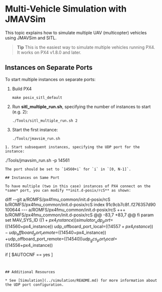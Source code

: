 # Multi-Vehicle Simulation with JMAVSim

This topic explains how to simulate multiple UAV (multicopter) vehicles using JMAVSim and SITL.

> **Tip** This is the easiest way to simulate multiple vehicles running PX4. 
  It works on PX4 v1.8.0 and later.

## Instances on Separate Ports

To start multiple instances on separate ports:

1. Build PX4
   ```
   make posix_sitl_default
   ```
1. Run **sitl_multiple_run.sh**, specifying the number of instances to start (e.g. 2):
   ```
   ./Tools/sitl_multiple_run.sh 2
   ```
1. Start the first instance:
   ```
   ./Tools/jmavsim_run.sh
  ```
1. Start subsequent instances, specifying the UDP port for the instance:
   ```
   ./Tools/jmavsim_run.sh -p 14561
   ```
   The port should be set to `14560+i` for `i` in `[0, N-1]`.

## Instances on Same Port

To have multiple (two in this case) instances of PX4 connect on the *same* port, you can modify **init.d-posix/rcS** as shown:
```
diff --git a/ROMFS/px4fmu_common/init.d-posix/rcS b/ROMFS/px4fmu_common/init.d-posix/rcS
index 91c9cb7c8f..f276357d90 100644
--- a/ROMFS/px4fmu_common/init.d-posix/rcS
+++ b/ROMFS/px4fmu_common/init.d-posix/rcS
@@ -83,7 +83,7 @@ fi
 param set MAV_SYS_ID $((1+px4_instance))
 simulator_udp_port=$((14560+px4_instance))
 udp_offboard_port_local=$((14557+px4_instance))
-udp_offboard_port_remote=$((14540+px4_instance))
+udp_offboard_port_remote=$((14540))
 udp_gcs_port_local=$((14556+px4_instance))
 
 if [ $AUTOCNF == yes ]
```


## Additional Resources

* See [Simulation](../simulation/README.md) for more information about the UDP port configuration.
